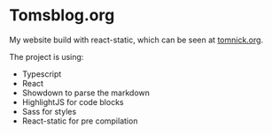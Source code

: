 # Tomsblog.org

My website build with react-static, which can be seen at [tomnick.org](https://tomnick.org).

The project is using:

* Typescript
* React
* Showdown to parse the markdown
* HighlightJS for code blocks
* Sass for styles
* React-static for pre compilation
